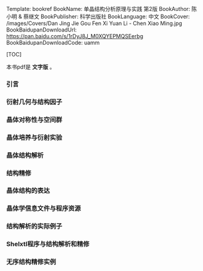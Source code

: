 Template: bookref
BookName: 单晶结构分析原理与实践 第2版
BookAuthor: 陈小明 & 蔡继文
BookPublisher: 科学出版社
BookLanguage: 中文
BookCover: /images/Covers/Dan Jing Jie Gou Fen Xi Yuan Li - Chen Xiao Ming.jpg
BookBaidupanDownloadUrl: https://pan.baidu.com/s/1rDyJ8J_M0XQYEPMQSEerbg 
BookBaidupanDownloadCode: uamm

[TOC]

本书pdf是 **文字版** 。

### 引言

### 衍射几何与结构因子

### 晶体对称性与空间群

### 晶体培养与衍射实验

### 晶体结构解析
### 结构精修

### 晶体结构的表达

### 晶体学信息文件与程序资源

### 结构解析的实际例子
### Shelxtl程序与结构解析和精修

### 无序结构精修实例

